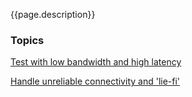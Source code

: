 


<p class="intro">
  {{page.description}}
</p>


### Topics


  [Test with low bandwidth and high latency](/web/fundamentals/performance/poor-connectivity/testing?hl=en)

  [Handle unreliable connectivity and 'lie-fi'](/web/fundamentals/performance/poor-connectivity/lie-fi?hl=en)

